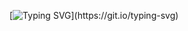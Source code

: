 [![Typing SVG](https://readme-typing-svg.herokuapp.com?size=30&duration=4000&color=F75C7E&lines=Fullstack+Developer;Project+Manager;Open+to+collaboration!)](https://git.io/typing-svg)
